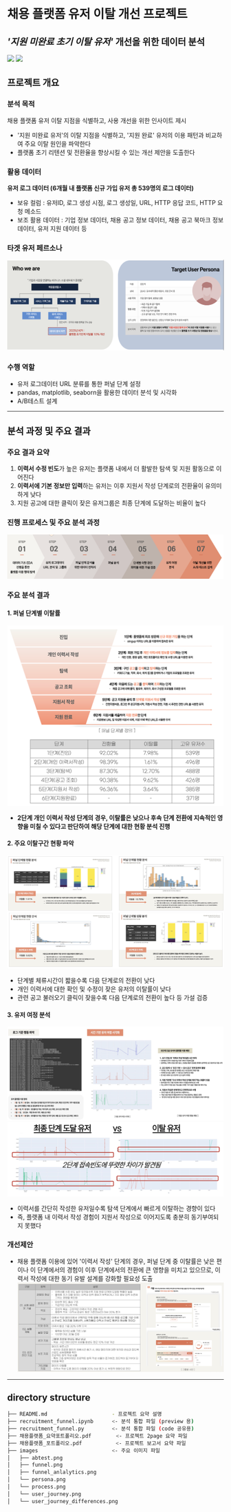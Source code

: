 # 채용 플랫폼 유저 이탈 개선 프로젝트 
## _'지원 미완료 초기 이탈 유저'_ 개선을 위한 데이터 분석
<img src="https://img.shields.io/badge/Python-3776AB?style=for-the-badge&logo=Python&logoColor=white"> <img src="https://img.shields.io/badge/MySQL-4479A1?style=for-the-badge&logo=MySQL&logoColor=white">


## 프로젝트 개요
### 분석 목적
채용 플랫폼 유저 이탈 지점을 식별하고, 사용 개선을 위한 인사이트 제시
- '지원 미완료 유저'의 이탈 지점을 식별하고, '지원 완료' 유저의 이용 패턴과 비교하여 주요 이탈 원인을 파악한다
- 플랫폼 초기 리텐션 및 전환율을 향상시킬 수 있는 개선 제안을 도출한다


### 활용 데이터
**유저 로그 데이터 (6개월 내 플랫폼 신규 가입 유저 총 539명의 로그 데이터)**
- 보유 컬럼 : 유저ID, 로그 생성 시점, 로그 생성일, URL, HTTP 응답 코드, HTTP 요청 메소드
- 보조 활용 데이터 : 기업 정보 데이터, 채용 공고 정보 데이터, 채용 공고 북마크 정보 데이터, 유저 지원 데이터 등


### 타겟 유저 페르소나
![persona](https://github.com/Myungbin-Choi/recruitment-platform-funnel/blob/main/persona.png)


### 수행 역할
- 유저 로그데이터 URL 분류를 통한 퍼널 단계 설정
- pandas, matplotlib, seaborn을 활용한 데이터 분석 및 시각화
- A/B테스트 설계
---

## 분석 과정 및 주요 결과
### 주요 결과 요약
1) **이력서 수정 빈도**가 높은 유저는 플랫폼 내에서 더 활발한 탐색 및 지원 활동으로 이어진다
2) **이력서에 기본 정보만 입력**하는 유저는 이후 지원서 작성 단계로의 전환율이 유의미하게 낮다
3) 지원 공고에 대한 클릭이 잦은 유저그룹은 최종 단계에 도달하는 비율이 높다


### 진행 프로세스 및 주요 분석 과정
![process](https://github.com/Myungbin-Choi/recruitment-platform-funnel/blob/main/process.png)


### 주요 분석 결과
#### 1. 퍼널 단계별 이탈률
![funnel](https://github.com/Myungbin-Choi/recruitment-platform-funnel/blob/main/funnel.png)
- **__2단계 개인 이력서 작성 단계의 경우, 이탈률은 낮으나 후속 단계 전환에 지속적인 영향을 미칠 수 있다고 판단하여 해당 단계에 대한 현황 분석 진행__**


#### 2. 주요 이탈구간 현황 파악
![funnel_analytics](https://github.com/Myungbin-Choi/recruitment-platform-funnel/blob/main/funnel_analytics.png)
- 단계별 체류시간이 짧을수록 다음 단계로의 전환이 낮다
- 개인 이력서에 대한 확인 및 수정이 잦은 유저의 이탈률이 낮다
- 관련 공고 불러오기 클릭이 잦을수록 다음 단계로의 전환이 높다 등 가설 검증


#### 3. 유저 여정 분석
![user_journey](https://github.com/Myungbin-Choi/recruitment-platform-funnel/blob/main/user_journey.png)
![user_journey_differences](https://github.com/Myungbin-Choi/recruitment-platform-funnel/blob/main/user_journey_differences.png)
- 이력서를 간단히 작성한 유저일수록 탐색 단계에서 빠르게 이탈하는 경향이 있다
- 즉, 플랫폼 내 이력서 작성 경험이 지원서 작성으로 이어지도록 충분히 동기부여되지 못했다
  
   
### 개선제안
- 채용 플랫폼 이용에 있어 '이력서 작성' 단계의 경우, 퍼널 단계 중 이탈률은 낮은 편이나 이 단계에서의 경험이 이후 단계에서의 전환에 큰 영향을 미치고 있으므로, 이력서 작성에 대한 동기 유발 설계를 강화할 필요성 도출
![abtest](https://github.com/Myungbin-Choi/recruitment-platform-funnel/blob/main/abtest.png)
---

## directory structure
```bash
├── README.md                     - 프로젝트 요약 설명
├── recruitment_funnel.ipynb      <- 분석 통합 파일 (preview 용)
├── recruitment_funnel.py         <- 분석 통합 파일 (code 공유용)
├── 채용플랫폼_요약포트폴리오.pdf        <- 프로젝트 2page 요약 파일
├── 채용플랫폼_포트폴리오.pdf           <- 프로젝트 보고서 요약 파일
├── images                        <- 주요 이미지 파일
│   ├── abtest.png       
│   ├── funnel.png      
│   ├── funnel_anlalytics.png   
│   └── persona.png            
│   └── process.png           
│   └── user_journey.png        
│   └── user_journey_differences.png           
```
